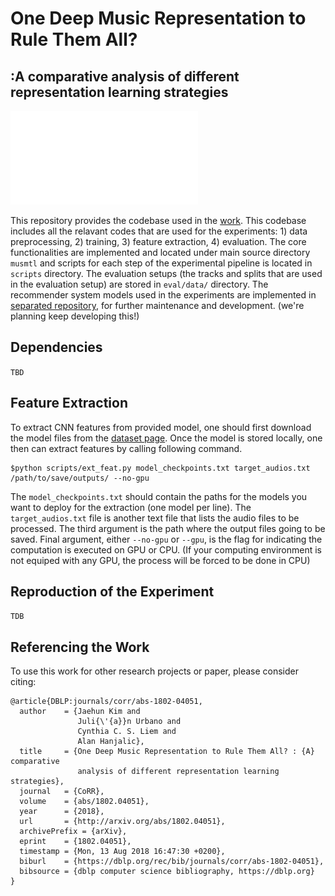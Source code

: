 # One Deep Music Representation to Rule Them All?
## :A comparative analysis of different representation learning strategies

![alt text](data/framework.pdf)

This repository provides the codebase used in the [work](https://arxiv.org/abs/1802.04051). This codebase includes all the relavant codes that are used for the experiments: 1) data preprocessing, 2) training, 3) feature extraction, 4) evaluation. The core functionalities are implemented and located under main source directory `musmtl` and scripts for each step of the experimental pipeline is located in `scripts` directory. The evaluation setups (the tracks and splits that are used in the evaluation setup) are stored in `eval/data/` directory. The recommender system models used in the experiments are implemented in [separated repository](https://github.com/eldrin/mf-numba/tree/7f2e5eef3e1a401117c70674cec066b37af8be59), for further maintenance and development. (we're planning keep developing this!)


## Dependencies

`TBD`


## Feature Extraction

To extract CNN features from provided model, one should first download the model files from the [dataset page](https://commingso.on). Once the model is stored locally, one then can extract features by calling following command.

```
$python scripts/ext_feat.py model_checkpoints.txt target_audios.txt /path/to/save/outputs/ --no-gpu
```

The `model_checkpoints.txt` should contain the paths for the models you want to deploy for the extraction (one model per line). The `target_audios.txt` file is another text file that lists the audio files to be processed. The third argument is the path where the output files going to be saved. Final argument, either `--no-gpu` or `--gpu`, is the flag for indicating the computation is executed on GPU or CPU. (If your computing environment is not equiped with any GPU, the process will be forced to be done in CPU)

## Reproduction of the Experiment

`TDB`


## Referencing the Work

To use this work for other research projects or paper, please consider citing:

```
@article{DBLP:journals/corr/abs-1802-04051,
  author    = {Jaehun Kim and
               Juli{\'{a}}n Urbano and
               Cynthia C. S. Liem and
               Alan Hanjalic},
  title     = {One Deep Music Representation to Rule Them All? : {A} comparative
               analysis of different representation learning strategies},
  journal   = {CoRR},
  volume    = {abs/1802.04051},
  year      = {2018},
  url       = {http://arxiv.org/abs/1802.04051},
  archivePrefix = {arXiv},
  eprint    = {1802.04051},
  timestamp = {Mon, 13 Aug 2018 16:47:30 +0200},
  biburl    = {https://dblp.org/rec/bib/journals/corr/abs-1802-04051},
  bibsource = {dblp computer science bibliography, https://dblp.org}
}
```
